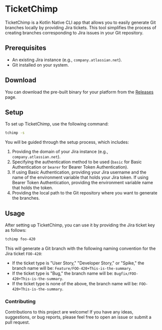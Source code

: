# TicketChimp

TicketChimp is a Kotlin Native CLI app that allows you to easily generate Git branches locally by providing Jira tickets. This tool simplifies the process of creating branches corresponding to Jira issues in your Git repository.

## Prerequisites

- An existing Jira instance (e.g., `company.atlassian.net`).
- Git installed on your system.

## Download

You can download the pre-built binary for your platform from the [Releases](https://github.com/rjspies/TicketChimp/releases) page.

## Setup

To set up TicketChimp, use the following command:

```bash
tchimp -s
```

You will be guided through the setup process, which includes:

1. Providing the domain of your Jira instance (e.g., `company.atlassian.net`).
2. Specifying the authentication method to be used (`basic` for Basic Authentication or `bearer` for Bearer Token Authentication).
3. If using Basic Authentication, providing your Jira username and the name of the environment variable that holds your Jira token. If using Bearer Token Authentication, providing the environment variable name that holds the token.
4. Providing the local path to the Git repository where you want to generate the branches.

## Usage

After setting up TicketChimp, you can use it by providing the Jira ticket key as follows:

```bash
tchimp foo-420
```

This will generate a Git branch with the following naming convention for the Jira ticket `FOO-420`:

- If the ticket type is "User Story," "Developer Story," or "Spike," the branch name will be: `Feature/FOO-420+This-is-the-summary`.
- If the ticket type is "Bug," the branch name will be: `Bugfix/FOO-420+This-is-the-summary`.
- If the ticket type is none of the above, the branch name will be: `FOO-420+This-is-the-summary`.

### Contributing

Contributions to this project are welcome! If you have any ideas, suggestions, or bug reports, please feel free to open an issue or submit a pull request.
